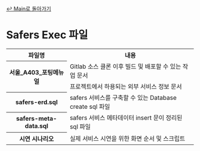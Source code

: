 [↩ Main로 돌아가기](../README.md)

# Safers Exec 파일

<table>
  <tr>
    <th>파일명</th>
    <th>내용</th>
  </tr>
  <tr>
    <th rowspan="2">서울_A403_포팅메뉴얼</th>
    <td>Gitlab 소스 클론 이후 빌드 및 배포할 수 있는 작업 문서</td>
  </tr>
  <tr>
    <td>프로젝트에서 하용되는 외부 서비스 정보 문서</td>
  </tr>
  <tr>
    <th>safers-erd.sql</th>
    <td>safers 서비스를 구축할 수 있는 Database create sql 파일</td>
  </tr>
  <tr>
    <th>safers-meta-data.sql</th>
    <td>safers 서비스 메타데이터 insert 문이 정리된 sql 파일</td>
  </tr>
  <tr>
    <th>시연 시나리오</th>
    <td>실제 서비스 시연을 위한 화면 순서 및 스크립트</td>
  </tr>
</table>
